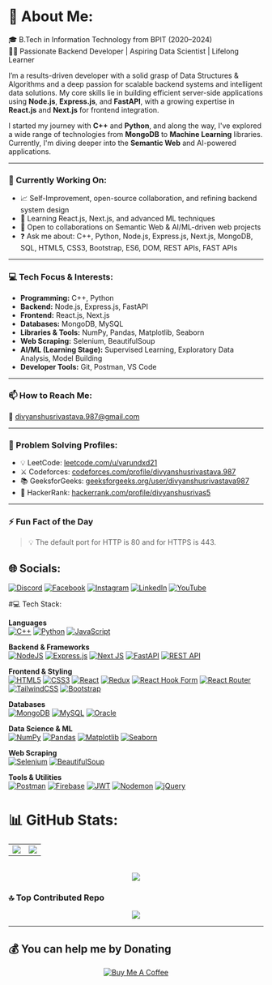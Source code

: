 # 💫 About Me:

🎓 B.Tech in Information Technology from BPIT (2020–2024)  
👨‍💻 Passionate Backend Developer | Aspiring Data Scientist | Lifelong Learner  

I’m a results-driven developer with a solid grasp of Data Structures & Algorithms and a deep passion for scalable backend systems and intelligent data solutions. My core skills lie in building efficient server-side applications using **Node.js**, **Express.js**, and **FastAPI**, with a growing expertise in **React.js** and **Next.js** for frontend integration.

I started my journey with **C++** and **Python**, and along the way, I've explored a wide range of technologies from **MongoDB** to **Machine Learning** libraries. Currently, I'm diving deeper into the **Semantic Web** and AI-powered applications.

---

### 🚀 Currently Working On:
- 📈 Self-Improvement, open-source collaboration, and refining backend system design
- 🌱 Learning React.js, Next.js, and advanced ML techniques  
- 🤝 Open to collaborations on Semantic Web & AI/ML-driven web projects  
- ❓ Ask me about: C++, Python, Node.js, Express.js, Next.js, MongoDB, SQL, HTML5, CSS3, Bootstrap, ES6, DOM, REST APIs, FAST APIs  

---

### 💻 Tech Focus & Interests:
- **Programming:** C++, Python  
- **Backend:** Node.js, Express.js, FastAPI  
- **Frontend:** React.js, Next.js  
- **Databases:** MongoDB, MySQL  
- **Libraries & Tools:** NumPy, Pandas, Matplotlib, Seaborn  
- **Web Scraping:** Selenium, BeautifulSoup  
- **AI/ML (Learning Stage):** Supervised Learning, Exploratory Data Analysis, Model Building  
- **Developer Tools:** Git, Postman, VS Code  

---

### 📫 How to Reach Me:
📧 divyanshusrivastava.987@gmail.com

---

### 🧠 Problem Solving Profiles:
- 💡 LeetCode: [leetcode.com/u/varundxd21](https://leetcode.com/u/varundxd21)  
- ⚔️ Codeforces: [codeforces.com/profile/divyanshusrivastava.987](https://codeforces.com/profile/divyanshusrivastava.987)  
- 📚 GeeksforGeeks: [geeksforgeeks.org/user/divyanshusrivastava987](https://www.geeksforgeeks.org/user/divyanshusrivastava987)  
- 🎯 HackerRank: [hackerrank.com/profile/divyanshusrivas5](https://www.hackerrank.com/profile/divyanshusrivas5)

---

### ⚡ Fun Fact of the Day  
<!--START_FUN_FACT-->
> 💡 The default port for HTTP is 80 and for HTTPS is 443.
<!--END_FUN_FACT-->

## 🌐 Socials:
[![Discord](https://img.shields.io/badge/Discord-%237289DA.svg?logo=discord&logoColor=white)](https://discord.gg/PAqxEVJt) [![Facebook](https://img.shields.io/badge/Facebook-%231877F2.svg?logo=Facebook&logoColor=white)](https://facebook.com/divyanshu.srivastava.12914) [![Instagram](https://img.shields.io/badge/Instagram-%23E4405F.svg?logo=Instagram&logoColor=white)](https://instagram.com/ddivyanshuuu/) [![LinkedIn](https://img.shields.io/badge/LinkedIn-%230077B5.svg?logo=linkedin&logoColor=white)](https://linkedin.com/in/divyanshu-srivastava-032748209/) [![YouTube](https://img.shields.io/badge/YouTube-%23FF0000.svg?logo=YouTube&logoColor=white)](https://youtube.com/@BadmeinTown) 

#💻 Tech Stack:

**Languages**  
[![C++](https://img.shields.io/badge/C++-%2300599C.svg?style=for-the-badge&logo=c%2B%2B&logoColor=white)](https://isocpp.org/) [![Python](https://img.shields.io/badge/Python-3776AB?style=for-the-badge&logo=python&logoColor=white)](https://www.python.org/) [![JavaScript](https://img.shields.io/badge/JavaScript-F7DF1E?style=for-the-badge&logo=javascript&logoColor=black)](https://developer.mozilla.org/en-US/docs/Web/JavaScript)

**Backend & Frameworks**  
[![NodeJS](https://img.shields.io/badge/Node.js-339933?style=for-the-badge&logo=node.js&logoColor=white)](https://nodejs.org/) [![Express.js](https://img.shields.io/badge/Express.js-404D59?style=for-the-badge&logo=express&logoColor=white)](https://expressjs.com/) [![Next JS](https://img.shields.io/badge/Next.js-black?style=for-the-badge&logo=next.js&logoColor=white)](https://nextjs.org/) [![FastAPI](https://img.shields.io/badge/FastAPI-005571?style=for-the-badge&logo=fastapi)](https://fastapi.tiangolo.com/) [![REST API](https://img.shields.io/badge/REST%20API-000?style=for-the-badge&logo=fastapi&logoColor=white)](https://restfulapi.net/)

**Frontend & Styling**  
[![HTML5](https://img.shields.io/badge/HTML5-E34F26?style=for-the-badge&logo=html5&logoColor=white)](https://developer.mozilla.org/en-US/docs/Web/HTML) [![CSS3](https://img.shields.io/badge/CSS3-1572B6?style=for-the-badge&logo=css3&logoColor=white)](https://developer.mozilla.org/en-US/docs/Web/CSS) [![React](https://img.shields.io/badge/React-20232A?style=for-the-badge&logo=react&logoColor=61DAFB)](https://reactjs.org/) [![Redux](https://img.shields.io/badge/Redux-593D88?style=for-the-badge&logo=redux&logoColor=white)](https://redux.js.org/) [![React Hook Form](https://img.shields.io/badge/React_Hook_Form-EC5990?style=for-the-badge&logo=reacthookform&logoColor=white)](https://react-hook-form.com/) [![React Router](https://img.shields.io/badge/React_Router-CA4245?style=for-the-badge&logo=react-router&logoColor=white)](https://reactrouter.com/) [![TailwindCSS](https://img.shields.io/badge/TailwindCSS-38B2AC?style=for-the-badge&logo=tailwind-css&logoColor=white)](https://tailwindcss.com/) [![Bootstrap](https://img.shields.io/badge/Bootstrap-7952B3?style=for-the-badge&logo=bootstrap&logoColor=white)](https://getbootstrap.com/)

**Databases**  
[![MongoDB](https://img.shields.io/badge/MongoDB-4ea94b?style=for-the-badge&logo=mongodb&logoColor=white)](https://www.mongodb.com/) [![MySQL](https://img.shields.io/badge/MySQL-00000f?style=for-the-badge&logo=mysql&logoColor=white)](https://www.mysql.com/) [![Oracle](https://img.shields.io/badge/Oracle-F80000?style=for-the-badge&logo=oracle&logoColor=white)](https://www.oracle.com/database/)

**Data Science & ML**  
[![NumPy](https://img.shields.io/badge/NumPy-013243?style=for-the-badge&logo=numpy&logoColor=white)](https://numpy.org/) [![Pandas](https://img.shields.io/badge/Pandas-150458?style=for-the-badge&logo=pandas&logoColor=white)](https://pandas.pydata.org/) [![Matplotlib](https://img.shields.io/badge/Matplotlib-11557c?style=for-the-badge&logo=matplotlib&logoColor=white)](https://matplotlib.org/) [![Seaborn](https://img.shields.io/badge/Seaborn-4B8BBE?style=for-the-badge)](https://seaborn.pydata.org/)

**Web Scraping**  
[![Selenium](https://img.shields.io/badge/Selenium-43B02A?style=for-the-badge&logo=selenium&logoColor=white)](https://www.selenium.dev/) [![BeautifulSoup](https://img.shields.io/badge/BeautifulSoup-000000?style=for-the-badge&logo=beautifulsoup&logoColor=white)](https://www.crummy.com/software/BeautifulSoup/)

**Tools & Utilities**  
[![Postman](https://img.shields.io/badge/Postman-FF6C37?style=for-the-badge&logo=postman&logoColor=white)](https://www.postman.com/) [![Firebase](https://img.shields.io/badge/Firebase-039BE5?style=for-the-badge&logo=Firebase&logoColor=white)](https://firebase.google.com/) [![JWT](https://img.shields.io/badge/JWT-black?style=for-the-badge&logo=JSON%20web%20tokens)](https://jwt.io/) [![Nodemon](https://img.shields.io/badge/Nodemon-76D04B?style=for-the-badge&logo=nodemon&logoColor=white)](https://nodemon.io/) [![jQuery](https://img.shields.io/badge/jQuery-0769AD?style=for-the-badge&logo=jquery&logoColor=white)](https://jquery.com/)


# 📊 GitHub Stats:
<table>
  <tr>
    <td>
      <img src="https://github-readme-stats.vercel.app/api?username=varundxd&theme=dark&hide_border=false&include_all_commits=true&count_private=true" />
    </td>
    <td>
        <img src="https://github-readme-streak-stats.herokuapp.com/?user=varundxd&theme=dark&hide_border=false" />
    </td>
  </tr>
</table>

<br/>

<div align="center">
  <img src="https://github-readme-stats.vercel.app/api/top-langs/?username=varundxd&theme=dark&hide_border=false&include_all_commits=true&count_private=true&layout=compact" />
</div>


### 🔝 Top Contributed Repo
<div align="center">

 <img src="https://github-contributor-stats.vercel.app/api?username=varundxd&limit=5&theme=dark&combine_all_yearly_contributions=true" />

</div>

---

  ## 💰 You can help me by Donating
 <div align="center">
  <a href="https://buymeacoffee.com/varundxd" target="_blank">
    <img src="https://img.shields.io/badge/Buy%20Me%20a%20Coffee-ffdd00?style=for-the-badge&logo=buy-me-a-coffee&logoColor=black" alt="Buy Me A Coffee"/>
  </a>
</div>



  
